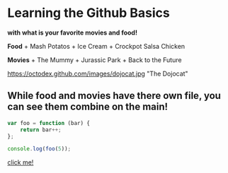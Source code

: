 # Learning the Github Basics
**with what is your favorite movies and food!**

__Food__
    + Mash Potatos
    + Ice Cream
    + Crockpot Salsa Chicken

__Movies__
    + The Mummy
    + Jurassic Park
    + Back to the Future

https://octodex.github.com/images/dojocat.jpg  "The Dojocat"

## While food and movies have there own file, you can see them combine on the main!

```js
var foo = function (bar) {
    return bar++;
};

console.log(foo(5));
```

[click me!](https://www.youtube.com/watch?v=dQw4w9WgXcQ)